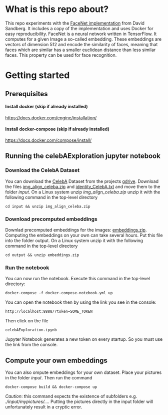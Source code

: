 # What is this repo about?

This repo experiments with the [FaceNet implementation](https://github.com/davidsandberg/facenet) from David Sandberg. 
It includes a copy of the implementation and uses Docker for easy reproducibility.
FaceNet is a neural network written in TensorFlow. It computes for a given Image a so-called embedding. 
These embeddings are vectors of dimension 512 and encode the similarity of faces, meaning that faces which are similar 
has a smaller euclidean distance than less similar faces. This property can be used for face recognition.

# Getting started

## Prerequisites

#### Install docker (skip if already installed)
https://docs.docker.com/engine/installation/

#### Install docker-compose (skip if already installed)
https://docs.docker.com/compose/install/

## Running the celebAExploration jupyter notebook

### Download the CelebA Dataset
You can download the [CelebA](https://mmlab.ie.cuhk.edu.hk/projects/CelebA.html) Dataset from the projects [gdrive](https://drive.google.com/drive/folders/0B7EVK8r0v71pWEZsZE9oNnFzTm8?resourcekey=0-5BR16BdXnb8hVj6CNHKzLg).
Download the files [img_align_celeba.zip](https://drive.google.com/file/d/0B7EVK8r0v71pZjFTYXZWM3FlRnM/view?usp=sharing&resourcekey=0-dYn9z10tMJOBAkviAcfdyQ) and [identity_CelebA.txt](https://drive.google.com/file/d/1_ee_0u7vcNLOfNLegJRHmolfH5ICW-XS/view?usp=sharing) and move them to the folder *input*. 
On a Linux system unzip *img_align_celeba.zip* unzip it with the following command in the top-level directory

`cd input && unzip img_align_celeba.zip`

### Download precomputed embeddings
Downlad precomputed embeddings for the images: [embeddings.zip](https://drive.google.com/drive/folders/1ioGGL61hov_OPAAoWMsv8yJzy9zxnrNr?usp=sharing). 
Computing the embeddings on your own can take several hours. 
Put this file into the folder output. On a Linux system unzip it with the following command in the top-level directory

`cd output && unzip embeddings.zip`

### Run the notebook

You can now run the notebook. Execute this command in the top-level directory:  

`docker-compose -f docker-compose-notebook.yml up`

You can open the notebook then by using the link you see in the console:

 `http://localhost:8888/?token=SOME_TOKEN`

Then click on the file

`celebAExploration.ipynb`

Jupyter Notebook generates a new token on every startup. So you must use the link from the console.
## Compute your own embeddings
You can also ompute embeddings for your own dataset.
Place your pictures in the folder *input*. Then run the command

`docker-compose build && docker-compose up`

*Caution*: this command expects the existence of subfolders e.g. *./input/mypictures/...*. 
Putting the pictures directly in the input folder will unfortunately result in a cryptic error.